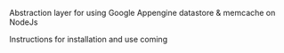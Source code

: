 Abstraction layer for using Google Appengine datastore & memcache on NodeJs

Instructions for installation and use coming
